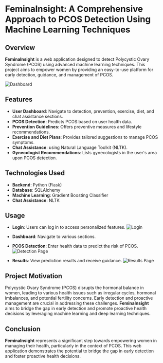 # FeminaInsight: A Comprehensive Approach to PCOS Detection Using Machine Learning Techniques

## Overview
**FeminaInsight** is a web application designed to detect Polycystic Ovary Syndrome (PCOS) using advanced machine learning techniques. This project aims to empower women by providing an easy-to-use platform for early detection, guidance, and management of PCOS.

![Dashboard](https://github.com/Kalamatha-Eshwari/FeminaInsight/assets/139895843/99e9c9fb-469c-4a30-9047-010b94b03b3d)

## Features
- **User Dashboard**: Navigate to detection, prevention, exercise, diet, and chat assistance sections.
- **PCOS Detection**: Predicts PCOS based on user health data.
- **Prevention Guidelines**: Offers preventive measures and lifestyle recommendations.
- **Exercise and Diet Plans**: Provides tailored suggestions to manage PCOS symptoms.
- **Chat Assistance**:  using Natural Language Toolkit (NLTK).
- **Gynecologist Recommendations**: Lists gynecologists in the user's area upon PCOS detection.

## Technologies Used
- **Backend**: Python (Flask)
- **Database**:  SQLAlchemy
- **Machine Learning**: Gradient Boosting Classifier
- **Chat Assistance**: NLTK

## Usage

- **Login**: Users can log in to access personalized features.
  ![Login](https://github.com/Kalamatha-Eshwari/FeminaInsight/assets/139895843/fa53eaef-9932-4acb-8fe4-c22cdd8d1803)

- **Dashboard**: Navigate to various sections.

- **PCOS Detection**: Enter health data to predict the risk of PCOS.
  ![Detection Page](https://github.com/Kalamatha-Eshwari/FeminaInsight/assets/139895843/96734ae1-7765-46ba-af63-805f7f4e44c8)

- **Results**: View prediction results and receive guidance.
  ![Results Page](https://github.com/Kalamatha-Eshwari/FeminaInsight/assets/139895843/cd9b7787-3935-4379-9f13-8bfd73ced708)

## Project Motivation
Polycystic Ovary Syndrome (PCOS) disrupts the hormonal balance in women, leading to various health issues such as irregular cycles, hormonal imbalances, and potential fertility concerns. Early detection and proactive management are crucial in addressing these challenges. **FeminaInsight** aims to bridge the gap in early detection and promote proactive health decisions by leveraging machine learning and deep learning techniques.

## Conclusion
**FeminaInsight** represents a significant step towards empowering women in managing their health, particularly in the context of PCOS. This web application demonstrates the potential to bridge the gap in early detection and foster proactive health decisions.

